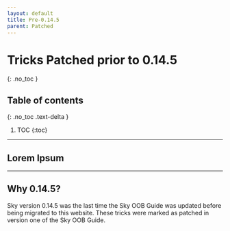 ```yaml
---
layout: default
title: Pre-0.14.5
parent: Patched
---
```


# Tricks Patched prior to 0.14.5
{: .no_toc }

## Table of contents
{: .no_toc .text-delta }

1. TOC
{:toc}

---

## Lorem Ipsum

---

## Why 0.14.5?

Sky version 0.14.5 was the last time the Sky OOB Guide was updated before being migrated to this website. These tricks were marked as patched in version one of the Sky OOB Guide.